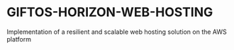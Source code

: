 # GIFTOS-HORIZON-WEB-HOSTING
Implementation of a resilient and scalable web hosting solution on the AWS platform
